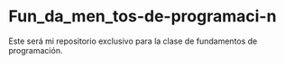 # Fun_da_men_tos-de-programaci-n
Este será mi repositorio exclusivo para la clase de fundamentos de programación.
